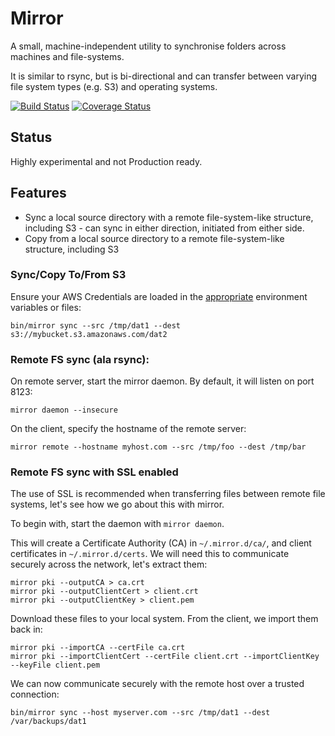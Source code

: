 # Mirror

A small, machine-independent utility to synchronise folders across machines and file-systems.

It is similar to rsync, but is bi-directional and can transfer between varying file system types (e.g. S3) and operating systems.

[![Build Status](https://travis-ci.org/mefellows/mirror.svg?branch=master)](https://travis-ci.org/mefellows/mirror)
[![Coverage Status](https://coveralls.io/repos/mefellows/mirror/badge.svg?branch=master)](https://coveralls.io/r/mefellows/mirror?branch=master)

## Status

Highly experimental and not Production ready.

## Features

* Sync a local source directory with a remote file-system-like structure, including S3 - can sync in either direction, initiated from either side.
* Copy from a local source directory to a remote file-system-like structure, including S3

### Sync/Copy To/From S3

Ensure your AWS Credentials are loaded in the [appropriate](http://docs.aws.amazon.com/cli/latest/userguide/cli-chap-getting-started.html) environment variables or files:

```
bin/mirror sync --src /tmp/dat1 --dest s3://mybucket.s3.amazonaws.com/dat2
```

### Remote FS sync (ala rsync):

On remote server, start the mirror daemon. By default, it will listen on port 8123:

```
mirror daemon --insecure
```

On the client, specify the hostname of the remote server:

```
mirror remote --hostname myhost.com --src /tmp/foo --dest /tmp/bar
```

### Remote FS sync with SSL enabled

The use of SSL is recommended when transferring files between remote file systems, let's
see how we go about this with mirror.

To begin with, start the daemon with `mirror daemon`.

This will create a Certificate Authority (CA) in `~/.mirror.d/ca/`, 
and client certificates in `~/.mirror.d/certs`. We will need
this to communicate securely across the network, let's extract them:

```
mirror pki --outputCA > ca.crt
mirror pki --outputClientCert > client.crt
mirror pki --outputClientKey > client.pem
```

Download these files to your local system. From the client, we import them back in:

```
mirror pki --importCA --certFile ca.crt
mirror pki --importClientCert --certFile client.crt --importClientKey --keyFile client.pem
```

We can now communicate securely with the remote host over a trusted connection:

```
bin/mirror sync --host myserver.com --src /tmp/dat1 --dest /var/backups/dat1
```

